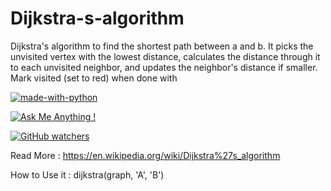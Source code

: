 # Dijkstra-s-algorithm
Dijkstra's algorithm to find the shortest path between a and b. 
It picks the unvisited vertex with the lowest distance, calculates the distance through it to each unvisited neighbor, and updates the neighbor's distance if smaller. Mark visited (set to red) when done with

[![made-with-python](https://img.shields.io/badge/Made%20with-Python-1f425f.svg)](https://www.python.org/)

[![Ask Me Anything !](https://img.shields.io/badge/Ask%20me-anything-1abc9c.svg)](https://GitHub.com/FaridMoghadam)

[![GitHub watchers](https://github.com/FaridMoghadam/Dijkstra-s-algorithm)](https://github.com/FaridMoghadam/Dijkstra-s-algorithm/watchers)



Read More : 
https://en.wikipedia.org/wiki/Dijkstra%27s_algorithm


How to Use it : 
dijkstra(graph, 'A', 'B')



